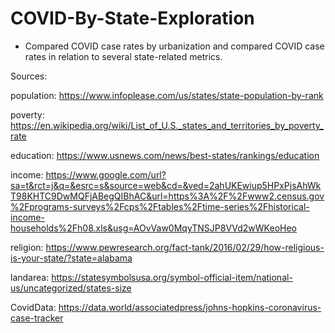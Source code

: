 # COVID-By-State-Exploration
- Compared COVID case rates by urbanization and compared COVID case rates in relation to several state-related metrics.

Sources:

population:	https://www.infoplease.com/us/states/state-population-by-rank

poverty:		https://en.wikipedia.org/wiki/List_of_U.S._states_and_territories_by_poverty_rate

education:	https://www.usnews.com/news/best-states/rankings/education

income:		https://www.google.com/url?sa=t&rct=j&q=&esrc=s&source=web&cd=&ved=2ahUKEwiup5HPxPjsAhWkT98KHTC9DwMQFjABegQIBhAC&url=https%3A%2F%2Fwww2.census.gov%2Fprograms-surveys%2Fcps%2Ftables%2Ftime-series%2Fhistorical-income-households%2Fh08.xls&usg=AOvVaw0MqyTNSJP8VVd2wWKeoHeo

religion:	https://www.pewresearch.org/fact-tank/2016/02/29/how-religious-is-your-state/?state=alabama

landarea:	https://statesymbolsusa.org/symbol-official-item/national-us/uncategorized/states-size

CovidData:	https://data.world/associatedpress/johns-hopkins-coronavirus-case-tracker
